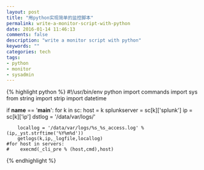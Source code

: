 ```yaml
---
layout: post
title: "用python实现简单的监控脚本"
permalink: write-a-monitor-script-with-python
date: 2016-01-14 11:46:13
comments: false
description: "write a monitor script with python"
keywords: ""
categories: tech
tags:
- python
- monitor
- sysadmin
---
```


{% highlight python %}
#!/usr/bin/env python
import commands
import sys
from string import strip
import datetime

if __name__ == '__main__':
    for k in sc:
        host = k
        splunkserver = sc[k]['splunk']
        ip = sc[k]['ip']
        dstlog = '/data/var/logs/'

        locallog = '/data/var/logs/%s_%s_access.log' % (ip,_yst.strftime('%Y%m%d'))
        getlogs(k,ip,_logfile,locallog)
    #for host in servers:
    #    execmd(_cli_pre % (host,cmd),host)


{% endhighlight %}